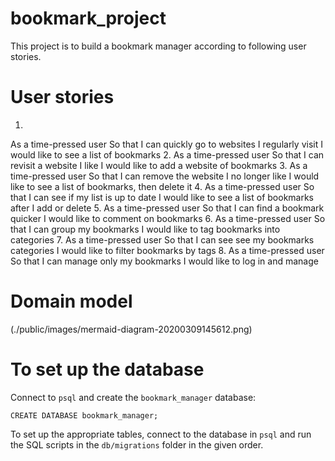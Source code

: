 # bookmark_project
This project is to build a bookmark manager according to following user stories.

# User stories
1.
As a time-pressed user
So that I can quickly go to websites I regularly visit
I would like to see a list of bookmarks
2.
As a time-pressed user
So that I can revisit a website I like
I would like to add a website of bookmarks
3.
As a time-pressed user
So that I can remove the website I no longer like
I would like to see a list of bookmarks, then delete it
4.
As a time-pressed user
So that I can see if my list is up to date
I would like to see a list of bookmarks after I add or delete
5.
As a time-pressed user
So that I can find a bookmark quicker
I would like to comment on bookmarks 
6.
As a time-pressed user
So that I can group my bookmarks 
I would like to tag bookmarks into categories
7.
As a time-pressed user
So that I can see see my bookmarks categories 
I would like to filter bookmarks by tags 
8.
As a time-pressed user
So that I can manage only my bookmarks
I would like to log in and manage 

# Domain model 
(./public/images/mermaid-diagram-20200309145612.png)

# To set up the database

Connect to `psql` and create the `bookmark_manager` database:

```
CREATE DATABASE bookmark_manager;
```

To set up the appropriate tables, connect to the database in `psql` and run the SQL scripts in the `db/migrations` folder in the given order.